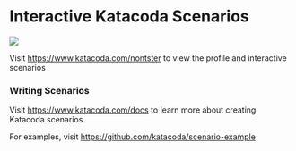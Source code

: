 # Interactive Katacoda Scenarios

[![](http://shields.katacoda.com/katacoda/nontster/count.svg)](https://www.katacoda.com/nontster "Get your profile on Katacoda.com")

Visit https://www.katacoda.com/nontster to view the profile and interactive scenarios

### Writing Scenarios
Visit https://www.katacoda.com/docs to learn more about creating Katacoda scenarios

For examples, visit https://github.com/katacoda/scenario-example
